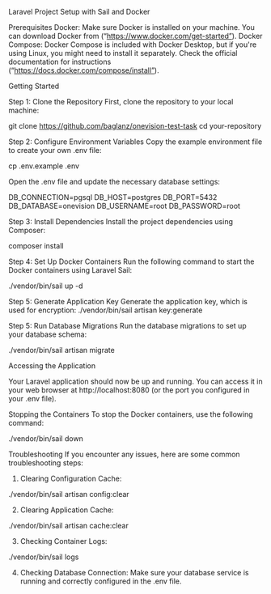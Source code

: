 Laravel Project Setup with Sail and Docker

Prerequisites
Docker: Make sure Docker is installed on your machine. You can download Docker from (“https://www.docker.com/get-started”).
Docker Compose: Docker Compose is included with Docker Desktop, but if you're using Linux, you might need to install it separately. Check the official documentation for instructions (“https://docs.docker.com/compose/install”).

Getting Started

Step 1: Clone the Repository
First, clone the repository to your local machine:

git clone https://github.com/baglanz/onevision-test-task
cd your-repository


Step 2: Configure Environment Variables
Copy the example environment file to create your own .env file:

cp .env.example .env

Open the .env file and update the necessary database settings:

DB_CONNECTION=pgsql
DB_HOST=postgres
DB_PORT=5432
DB_DATABASE=onevision
DB_USERNAME=root
DB_PASSWORD=root

Step 3: Install Dependencies
Install the project dependencies using Composer:

composer install

Step 4: Set Up Docker Containers
Run the following command to start the Docker containers using Laravel Sail:

./vendor/bin/sail up -d


Step 5: Generate Application Key
Generate the application key, which is used for encryption:
./vendor/bin/sail artisan key:generate

Step 5: Run Database Migrations
Run the database migrations to set up your database schema:

./vendor/bin/sail artisan migrate


Accessing the Application

Your Laravel application should now be up and running. You can access it in your web browser at http://localhost:8080 (or the port you configured in your .env file).

Stopping the Containers
To stop the Docker containers, use the following command:

./vendor/bin/sail down



Troubleshooting
If you encounter any issues, here are some common troubleshooting steps:
1. Clearing Configuration Cache:

./vendor/bin/sail artisan config:clear


2. Clearing Application Cache:

./vendor/bin/sail artisan cache:clear

3. Checking Container Logs:

./vendor/bin/sail logs

4. Checking Database Connection: Make sure your database service is running and correctly configured in the .env file.

